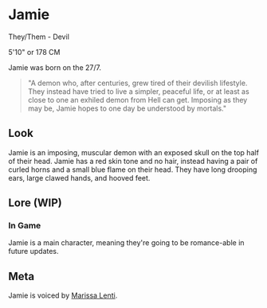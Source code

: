 # Jamie
They/Them - Devil

5'10" or 178 CM

Jamie was born on the 27/7.

> "A demon who, after centuries, grew tired of their devilish lifestyle. They instead have tried to live a simpler, peaceful life, or at least as close to one an exhiled demon from Hell can get. Imposing as they may be, Jamie hopes to one day be understood by mortals."


## Look
Jamie is an imposing, muscular demon with an exposed skull on the top half of their head. Jamie has a red skin tone and no hair, instead having a pair of curled horns and a small blue flame on their head. They have long drooping ears, large clawed hands, and hooved feet.
## Lore (WIP)
### In Game
Jamie is a main character, meaning they're going to be romance-able in future updates.
## Meta
Jamie is voiced by [Marissa Lenti](https://x.com/MarissaLenti).
